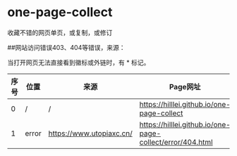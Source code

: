 # one-page-collect
收藏不错的网页单页，或复制，或修订

##网站访问错误403、404等错误，来源：

当打开网页无法直接看到徽标或外链时，有 * 标记。

| 序号 | 位置 | 来源 | Page网址 |
| --- | --- | --- | --- |
| 0 | / | / | https://hilllei.github.io/one-page-collect |
| 1 | error | https://www.utopiaxc.cn/ | https://hilllei.github.io/one-page-collect/error/404.html |
